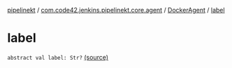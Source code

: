[pipelinekt](../../index.md) / [com.code42.jenkins.pipelinekt.core.agent](../index.md) / [DockerAgent](index.md) / [label](./label.md)

# label

`abstract val label: Str?` [(source)](https://github.com/code42/pipelinekt/tree/master/core/src/main/kotlin/com/code42/jenkins/pipelinekt/core/agent/DockerAgent.kt#L9)